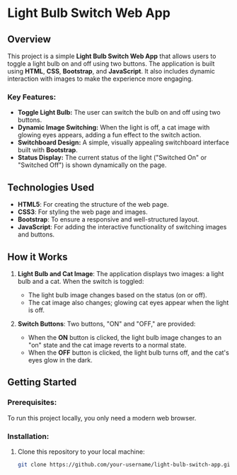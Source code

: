 # Light Bulb Switch Web App

## Overview

This project is a simple **Light Bulb Switch Web App** that allows users to toggle a light bulb on and off using two buttons. The application is built using **HTML**, **CSS**, **Bootstrap**, and **JavaScript**. It also includes dynamic interaction with images to make the experience more engaging. 

### Key Features:
- **Toggle Light Bulb:** The user can switch the bulb on and off using two buttons.
- **Dynamic Image Switching:** When the light is off, a cat image with glowing eyes appears, adding a fun effect to the switch action.
- **Switchboard Design:** A simple, visually appealing switchboard interface built with **Bootstrap**.
- **Status Display:** The current status of the light ("Switched On" or "Switched Off") is shown dynamically on the page.

## Technologies Used
- **HTML5**: For creating the structure of the web page.
- **CSS3**: For styling the web page and images.
- **Bootstrap**: To ensure a responsive and well-structured layout.
- **JavaScript**: For adding the interactive functionality of switching images and buttons.
  
## How it Works
1. **Light Bulb and Cat Image**: The application displays two images: a light bulb and a cat. When the switch is toggled:
    - The light bulb image changes based on the status (on or off).
    - The cat image also changes; glowing cat eyes appear when the light is off.
  
2. **Switch Buttons**: Two buttons, "ON" and "OFF," are provided:
    - When the **ON** button is clicked, the light bulb image changes to an "on" state and the cat image reverts to a normal state.
    - When the **OFF** button is clicked, the light bulb turns off, and the cat's eyes glow in the dark.

## Getting Started

### Prerequisites:
To run this project locally, you only need a modern web browser.

### Installation:
1. Clone this repository to your local machine:
   ```bash
   git clone https://github.com/your-username/light-bulb-switch-app.git
